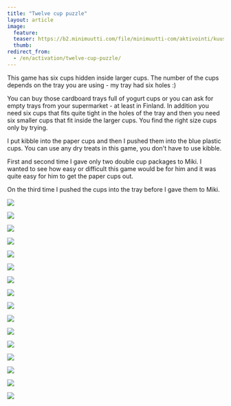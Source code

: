```yaml
---
title: "Twelve cup puzzle"
layout: article
image:
  feature:
  teaser: https://b2.minimuutti.com/file/minimuutti-com/aktivointi/kuusi-kuppia-piilossa/DS39554-245px.jpg
  thumb:
redirect_from:
  - /en/activation/twelve-cup-puzzle/
---
```


This game has six cups hidden inside larger cups. The number of the cups depends on the tray you are using - my tray had six holes :)

You can buy those cardboard trays full of yogurt cups or you can ask for empty trays from your supermarket - at least in Finland. In addition you need six cups that fits quite tight in the holes of the tray and then you need six smaller cups that fit inside the larger cups. You find the right size cups only by trying.

I put kibble into the paper cups and then I pushed them into the blue plastic cups. You can use any dry treats in this game, you don't have to use kibble.

First and second time I gave only two double cup packages to Miki. I wanted to see how easy or difficult this game would be for him and it was quite easy for him to get the paper cups out.

On the third time I pushed the cups into the tray before I gave them to Miki.

[![](https://b2.minimuutti.com/file/minimuutti-com/aktivointi/kuusi-kuppia-piilossa/DS39478-800px.jpg)](https://dl.dropboxusercontent.com/sh/ea1wtnz7z734o12/AADXY3or5xLcQ4fvddVBARuLa/aktivointi/kuusi-kuppia-piilossa/DS39478.jpg)

[![](https://b2.minimuutti.com/file/minimuutti-com/aktivointi/kuusi-kuppia-piilossa/DS39511-800px.jpg)](https://dl.dropboxusercontent.com/sh/ea1wtnz7z734o12/AACfWIav802nGlpx41fvDL5Oa/aktivointi/kuusi-kuppia-piilossa/DS39511.jpg)

[![](https://b2.minimuutti.com/file/minimuutti-com/aktivointi/kuusi-kuppia-piilossa/DS39514-800px.jpg)](https://dl.dropboxusercontent.com/sh/ea1wtnz7z734o12/AABqaEbgMhm0F-8n1w5Zn-g0a/aktivointi/kuusi-kuppia-piilossa/DS39514.jpg)

[![](https://b2.minimuutti.com/file/minimuutti-com/aktivointi/kuusi-kuppia-piilossa/DS39537-800px.jpg)](https://dl.dropboxusercontent.com/sh/ea1wtnz7z734o12/AABaPz3Uq_n151_RaR1MszD-a/aktivointi/kuusi-kuppia-piilossa/DS39537.jpg)

[![](https://b2.minimuutti.com/file/minimuutti-com/aktivointi/kuusi-kuppia-piilossa/DS39554-800px.jpg)](https://dl.dropboxusercontent.com/sh/ea1wtnz7z734o12/AABct_xAfso3Sw2PHFQ5lgKna/aktivointi/kuusi-kuppia-piilossa/DS39554.jpg)

[![](https://b2.minimuutti.com/file/minimuutti-com/aktivointi/kuusi-kuppia-piilossa/DS39577-800px.jpg)](https://dl.dropboxusercontent.com/sh/ea1wtnz7z734o12/AABCcitsNglUxycPl4b3VHaBa/aktivointi/kuusi-kuppia-piilossa/DS39577.jpg)

[![](https://b2.minimuutti.com/file/minimuutti-com/aktivointi/kuusi-kuppia-piilossa/DS39602-800px.jpg)](https://dl.dropboxusercontent.com/sh/ea1wtnz7z734o12/AAAjUq6pj92BxCoo9ZeSc911a/aktivointi/kuusi-kuppia-piilossa/DS39602.jpg)

[![](https://b2.minimuutti.com/file/minimuutti-com/aktivointi/kuusi-kuppia-piilossa/DS39604-800px.jpg)](https://dl.dropboxusercontent.com/sh/ea1wtnz7z734o12/AADquQMD-UX2-mQ8ruB7QoWVa/aktivointi/kuusi-kuppia-piilossa/DS39604.jpg)

[![](https://b2.minimuutti.com/file/minimuutti-com/aktivointi/kuusi-kuppia-piilossa/DS39623-800px.jpg)](https://dl.dropboxusercontent.com/sh/ea1wtnz7z734o12/AABBOfndtZEdgVt9soJ9JwNga/aktivointi/kuusi-kuppia-piilossa/DS39623.jpg)

[![](https://b2.minimuutti.com/file/minimuutti-com/aktivointi/kuusi-kuppia-piilossa/DS39625-800px.jpg)](https://dl.dropboxusercontent.com/sh/ea1wtnz7z734o12/AADJgvBzr0R57SAuE4_gScBBa/aktivointi/kuusi-kuppia-piilossa/DS39625.jpg)

[![](https://b2.minimuutti.com/file/minimuutti-com/aktivointi/kuusi-kuppia-piilossa/DS39675-800px.jpg)](https://dl.dropboxusercontent.com/sh/ea1wtnz7z734o12/AACfkRX0LaS2Dd5AFJevlwg_a/aktivointi/kuusi-kuppia-piilossa/DS39675.jpg)

[![](https://b2.minimuutti.com/file/minimuutti-com/aktivointi/kuusi-kuppia-piilossa/DS39722-800px.jpg)](https://dl.dropboxusercontent.com/sh/ea1wtnz7z734o12/AAAc1feXtiYG4aKVLtlGHzT0a/aktivointi/kuusi-kuppia-piilossa/DS39722.jpg)

[![](https://b2.minimuutti.com/file/minimuutti-com/aktivointi/kuusi-kuppia-piilossa/DS39751-800px.jpg)](https://dl.dropboxusercontent.com/sh/ea1wtnz7z734o12/AAAtc3fkyWhkaBJU7EuIqqpMa/aktivointi/kuusi-kuppia-piilossa/DS39751.jpg)

[![](https://b2.minimuutti.com/file/minimuutti-com/aktivointi/kuusi-kuppia-piilossa/DS39770-800px.jpg)](https://dl.dropboxusercontent.com/sh/ea1wtnz7z734o12/AADsnUOBNAdtZ_4n3RRj2zPka/aktivointi/kuusi-kuppia-piilossa/DS39770.jpg)

[![](https://b2.minimuutti.com/file/minimuutti-com/aktivointi/kuusi-kuppia-piilossa/DS39803-800px.jpg)](https://dl.dropboxusercontent.com/sh/ea1wtnz7z734o12/AAAMDiXvNGLJ-1h6hjyH3um-a/aktivointi/kuusi-kuppia-piilossa/DS39803.jpg)

[![](https://b2.minimuutti.com/file/minimuutti-com/aktivointi/kuusi-kuppia-piilossa/DS39839-800px.jpg)](https://dl.dropboxusercontent.com/sh/ea1wtnz7z734o12/AAA-HhCU2Mz71vxOtdsA-zT6a/aktivointi/kuusi-kuppia-piilossa/DS39839.jpg)
